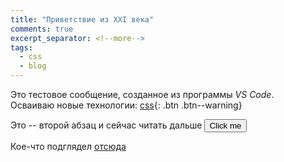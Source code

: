 ```yaml
---
title: "Приветствие из XXI века"
comments: true
excerpt_separator: <!--more-->
tags:
  - css
  - blog
---
```


Это тестовое сообщение, созданное из программы *VS Code*.  
Осваиваю новые технологии: [css](/minimal-mistakes/tags#css){: .btn .btn--warning}  

Это -- второй абзац и сейчас читать дальше  <button name="button">Click me</button>

<!--more-->  

Кое-что подглядел [отсюда](https://habr.com/ru/post/490754/#github)
